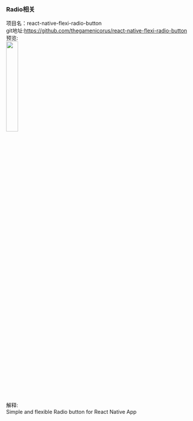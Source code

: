 ### Radio相关<br>

项目名：react-native-flexi-radio-button<br>
git地址:https://github.com/thegamenicorus/react-native-flexi-radio-button<br>
预览:<br>
<img src="https://cloud.githubusercontent.com/assets/21040043/18546744/cb912fce-7b69-11e6-9331-49e2337dcb04.gif" width="25%"/><br>
解释:<br>
Simple and flexible Radio button for React Native App <br>
